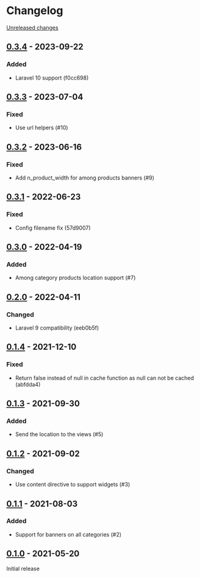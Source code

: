 # Changelog 

[Unreleased changes](https://github.com/rapidez/amasty-promo-banners/compare/0.3.4...master)
## [0.3.4](https://github.com/rapidez/amasty-promo-banners/releases/tag/0.3.4) - 2023-09-22

### Added

- Laravel 10 support (f0cc698)

## [0.3.3](https://github.com/rapidez/amasty-promo-banners/releases/tag/0.3.3) - 2023-07-04

### Fixed

- Use url helpers (#10)

## [0.3.2](https://github.com/rapidez/amasty-promo-banners/releases/tag/0.3.2) - 2023-06-16

### Fixed

- Add n_product_width for among products banners (#9)

## [0.3.1](https://github.com/rapidez/amasty-promo-banners/releases/tag/0.3.1) - 2022-06-23

### Fixed

- Config filename fix (57d9007)

## [0.3.0](https://github.com/rapidez/amasty-promo-banners/releases/tag/0.3.0) - 2022-04-19

### Added

- Among category products location support (#7)

## [0.2.0](https://github.com/rapidez/amasty-promo-banners/releases/tag/0.2.0) - 2022-04-11

### Changed

- Laravel 9 compatibility (eeb0b5f)

## [0.1.4](https://github.com/rapidez/amasty-promo-banners/releases/tag/0.1.4) - 2021-12-10

### Fixed

- Return false instead of null in cache function as null can not be cached (abfdda4)

## [0.1.3](https://github.com/rapidez/amasty-promo-banners/releases/tag/0.1.3) - 2021-09-30

### Added

- Send the location to the views (#5)

## [0.1.2](https://github.com/rapidez/amasty-promo-banners/releases/tag/0.1.2) - 2021-09-02

### Changed

- Use content directive to support widgets (#3)

## [0.1.1](https://github.com/rapidez/amasty-promo-banners/releases/tag/0.1.1) - 2021-08-03

### Added

- Support for banners on all categories (#2)

## [0.1.0](https://github.com/rapidez/amasty-promo-banners/releases/tag/0.1.0) - 2021-05-20

Initial release

